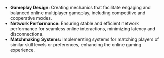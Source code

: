 - **Gameplay Design:** Creating mechanics that facilitate engaging and balanced online multiplayer gameplay, including competitive and cooperative modes.
- **Network Performance:** Ensuring stable and efficient network performance for seamless online interactions, minimizing latency and disconnections.
- **Matchmaking Systems:** Implementing systems for matching players of similar skill levels or preferences, enhancing the online gaming experience.